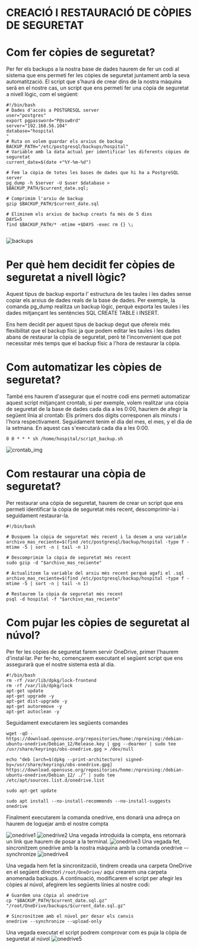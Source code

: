 # CREACIÓ I RESTAURACIÓ DE CÒPIES DE SEGURETAT

# Com fer còpies de seguretat?
Per fer els backups a la nostra base de dades haurem de fer un codi al sistema que ens permeti fer les còpies de seguretat juntament amb la seva automatització.
El script que s'haurá de crear dins de la nostra màquina será en el nostre cas, un script que ens permeti fer una còpia de seguretat a nivell lògic, com el següent:

```
#!/bin/bash
# Dades d'accés a POSTGRESQL server
user="postgres"
export pgpassword="P@ssw0rd"
server="192.168.56.104"
database="hospital
"
# Ruta on volem guardar els arxius de backup
BACKUP_PATH="/etc/postgresql/backups/hospital"
# Variable amb la data actual per identificar les diferents còpies de seguretat
current_date=$(date +"%Y-%m-%d")

# Fem la còpia de totes les bases de dades que hi ha a PostgreSQL server
pg_dump -h $server -U $user $database > $BACKUP_PATH/$current_date.sql;

# Comprimim l'arxiu de backup
gzip $BACKUP_PATH/$current_date.sql

# Eliminem els arxius de backup creats fa més de 5 dies
DAYS=5
find $BACKUP_PATH/* -mtime +$DAYS -exec rm {} \;


```
![backups](images/backups1.png)

# Per què hem decidit fer còpies de seguretat a nivell lògic?
Aquest tipus de backup exporta l' estructura de les taules i les dades sense copiar els arxius de dades reals de la base de dades. Per exemple, la comanda pg_dump realitza un backup lògic, perquè exporta les taules i les dades mitjançant les sentències SQL CREATE TABLE i INSERT.

Ens hem decidit per aquest tipus de backup degut que ofereix més flexibilitat que el backup físic ja que podem editar les taules i les dades abans de restaurar la còpia de seguretat, però té l'inconvenient que pot necessitar més temps que el backup físic a l'hora de restaurar la còpia.

# Com automatizar les còpies de seguretat?
També ens haurem d'assegurar que el nostre codi ens permeti automatizar aquest script mitjançant crontab, si per exemple, volem realitzar una còpia de seguretat de la base de dades cada dia a les 0:00, hauriem de
afegir la següent línia al crontab:
Els primers dos dígits corresponen als minuts i l'hora respectivament.
Seguidament tenim el dia del mes, el mes, y el dia de la setmana.
En aquest cas s'executará cada dia a les 0:00.
```
0 0 * * * sh /home/hospital/script_backup.sh
```

![crontab_img](images/crontab.png)

# Com restaurar una còpia de seguretat?
Per restaurar una còpia de seguretat, haurem de crear un script que ens permeti identificar la còpia de seguretat més recent, descomprimir-la i seguidament restaurar-la.

```
#!/bin/bash

# Busquem la còpia de seguretat més recent i la desem a una variable
archivo_mas_reciente=$(find /etc/postgresql/backup/hospital -type f -mtime -5 | sort -n | tail -n 1)

# Descomprimim la còpia de seguretat més recent
sudo gzip -d "$archivo_mas_reciente"

# Actualitzem la variable del arxiu més recent perquè agafi el .sql
archivo_mas_reciente=$(find /etc/postgresql/backup/hospital -type f -mtime -5 | sort -n | tail -n 1)

# Restaurem la còpia de seguretat més recent
psql -d hospital -f "$archivo_mas_reciente"
```
# Com pujar les còpies de seguretat al núvol?
Per fer les còpies de seguretat farem servir OneDrive, primer l'haurem d'instal·lar. Per fer-ho, començarem executant el següent script que ens assegurarà que el nostre sistema està al dia.
```
#!/bin/bash
rm -rf /var/lib/dpkg/lock-frontend
rm -rf /var/lib/dpkg/lock
apt-get update
apt-get upgrade -y
apt-get dist-upgrade -y
apt-get autoremove -y
apt-get autoclean -y
```

Seguidament executarem les següents comandes
```
wget -qO - https://download.opensuse.org/repositories/home:/npreining:/debian-ubuntu-onedrive/Debian_12/Release.key | gpg --dearmor | sudo tee /usr/share/keyrings/obs-onedrive.gpg > /dev/null

echo "deb [arch=$(dpkg --print-architecture) signed-by=/usr/share/keyrings/obs-onedrive.gpg] https://download.opensuse.org/repositories/home:/npreining:/debian-ubuntu-onedrive/Debian_12/ ./" | sudo tee /etc/apt/sources.list.d/onedrive.list 

sudo apt-get update

sudo apt install --no-install-recommends --no-install-suggests onedrive
```

Finalment executarem la comanda onedrive, ens donarà una adreça on haurem de loguejar amb el nostre compta

![onedrive1](images/onedrive1.png)
![onedrive2](images/onedrive2.png)
Una vegada introduida la compta, ens retornarà un link que haurem de posar a la terminal.
![onedrive3](images/onedrive3.png)
Una vegada fet, sincronitzem onedrive amb la nostra màquina amb la comanda onedrive --synchronize
![onedrive4](images/onedrive4.png)

Una vegada hem fet la sincronització, tindrem creada una carpeta OneDrive en el següent directori `/root/OneDrive/` aqui crearem una carpeta anomenada backups. A continuació, modificarem el script per afegir les còpies al núvol, afegirem les següents línies al nostre codi:
```
# Guardem una còpia al onedrive
cp "$BACKUP_PATH/$current_date.sql.gz" "/root/OneDrive/backups/$current_date.sql.gz"

# Sincronitzem amb el núvol per desar els canvis
onedrive --synchronize --upload-only
```
Una vegada executat el script podrem comprovar com es puja la còpia de seguretat al núvol
![onedrive5](images/onedrive5.png)

